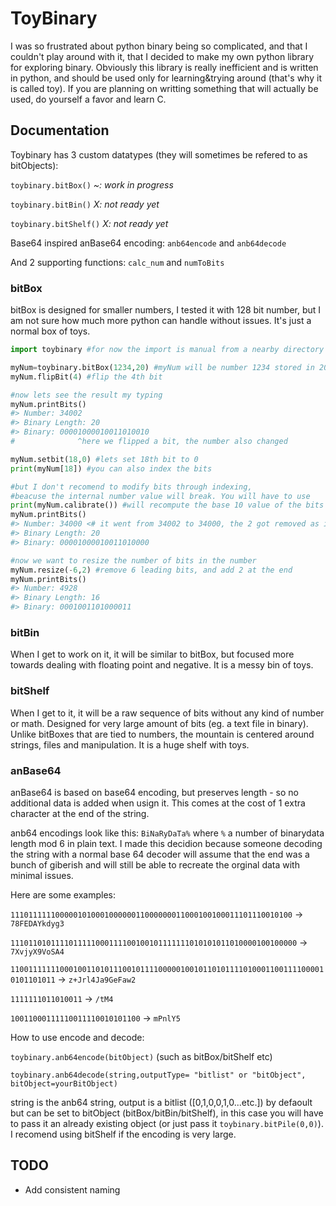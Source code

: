 # ToyBinary

I was so frustrated about python binary being so complicated, and that I couldn't play around with it, that I decided to make my own python library for exploring binary.
Obviously this library is really inefficient and is written in python, and should be used only for learning&trying around (that's why it is called toy). If you are planning on writting something that will actually be used, do yourself a favor and learn C. 

## Documentation

Toybinary has 3 custom datatypes (they will sometimes be refered to as bitObjects):

`toybinary.bitBox()` *~: work in progress*

`toybinary.bitBin()` *X: not ready yet*

`toybinary.bitShelf()` *X: not ready yet*

Base64 inspired anBase64 encoding: `anb64encode` and `anb64decode`

And 2 supporting functions: `calc_num` and `numToBits`

### bitBox

bitBox is designed for smaller numbers, I tested it with 128 bit number, but I am not sure how much more python can handle without issues. It's just a normal box of toys. 

```python
import toybinary #for now the import is manual from a nearby directory

myNum=toybinary.bitBox(1234,20) #myNum will be number 1234 stored in 20 bits
myNum.flipBit(4) #flip the 4th bit

#now lets see the result my typing
myNum.printBits()
#> Number: 34002
#> Binary Length: 20 
#> Binary: 00001000010011010010
#              ^here we flipped a bit, the number also changed

myNum.setbit(18,0) #lets set 18th bit to 0
print(myNum[18]) #you can also index the bits

#but I don't recomend to modify bits through indexing, 
#beacuse the internal number value will break. You will have to use
print(myNum.calibrate()) #will recompute the base 10 value of the bits
myNum.printBits()
#> Number: 34000 <# it went from 34002 to 34000, the 2 got removed as it was second to last
#> Binary Length: 20 
#> Binary: 00001000010011010000

#now we want to resize the number of bits in the number
myNum.resize(-6,2) #remove 6 leading bits, and add 2 at the end
myNum.printBits()
#> Number: 4928
#> Binary Length: 16 
#> Binary: 0001001101000011
```

### bitBin

When I get to work on it, it will be similar to bitBox, but focused more towards dealing with floating point and negative. It is a messy bin of toys.

### bitShelf

When I get to it, it will be a raw sequence of bits without any kind of number or math. Designed for very large amount of bits (eg. a text file in binary). Unlike bitBoxes that are tied to numbers, the mountain is centered around strings, files and manipulation. It is a huge shelf with toys.

### anBase64

anBase64 is based on base64 encoding, but preserves length - so no additional data is added when usign it. This comes at the cost of 1 extra character at the end of the string.

anb64 encodings look like this: `BiNaRyDaTa%` where `%` a number of binarydata length mod 6 in plain text.
I made this decidion because someone decoding the string with a normal base 64 decoder will assume that the end was a bunch of giberish and will still be able to recreate the orginal data with minimal issues.

Here are some examples:

`111011111100000101000100000011000000011000100100011101110010100` -> `78FEDAYkdyg3`

`1110110101111011111000111100100101111111010101011010000100100000` -> `7XvjyX9VoSA4`

`11001111111000100110101110010111100000100101101011110100011001111000010101101011` -> `z+Jrl4Ja9GeFaw2`

`1111111011010011` -> `/tM4`

`10011000111110011110010101100` -> `mPnlY5`

How to use encode and decode:

`toybinary.anb64encode(bitObject)` (such as bitBox/bitShelf etc)

`toybinary.anb64decode(string,outputType= "bitlist" or "bitObject", bitObject=yourBitObject)` 

string is the anb64 string, output is a bitlist ([0,1,0,0,1,0...etc.]) by defaoult but can be set to bitObject (bitBox/bitBin/bitShelf), in this case you will have to pass it an already existing object (or just pass it `toybinary.bitPile(0,0)`). I recomend using bitShelf if the encoding is very large.


## TODO
- Add consistent naming
